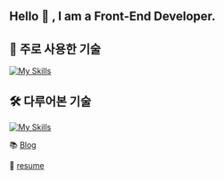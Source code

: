 ## Hello 👋 , I am a Front-End Developer.

## 🚀 주로 사용한 기술  
[![My Skills](https://skillicons.dev/icons?i=react,nextjs,js,ts,html,jquery,github,gitlab)](https://skillicons.dev)  
  
## 🛠 다루어본 기술  
[![My Skills](https://skillicons.dev/icons?i=npm,pnpm,css,docker,jenkins,mongodb,prisma)](https://skillicons.dev)

📚 [Blog](https://iaman.kr/ "블로그")

📝 [resume](https://humble-respect-6a1.notion.site/1da627a735bd80fe9580d0aafa45b936?pvs=4 "이력서")



